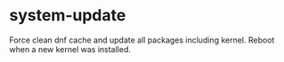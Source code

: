# system-update

Force clean dnf cache and update all packages including kernel. Reboot when a new kernel was installed.
